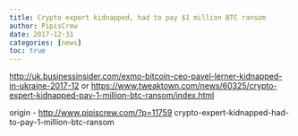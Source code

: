 ```yaml
---
title: Crypto expert kidnapped, had to pay $1 million BTC ransom
author: PipisCrew
date: 2017-12-31
categories: [news]
toc: true
---
```


http://uk.businessinsider.com/exmo-bitcoin-ceo-pavel-lerner-kidnapped-in-ukraine-2017-12
or
https://www.tweaktown.com/news/60325/crypto-expert-kidnapped-pay-1-million-btc-ransom/index.html

origin - http://www.pipiscrew.com/?p=11759 crypto-expert-kidnapped-had-to-pay-1-million-btc-ransom